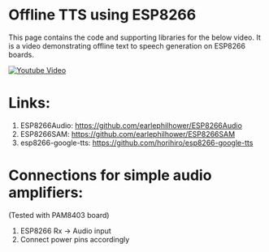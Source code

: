 # Offline TTS using ESP8266
This page contains the code and supporting libraries for the below video. 
It is a video demonstrating offline text to speech generation on ESP8266 boards.

[![Youtube Video](https://img.youtube.com/vi/2rowkqnsQHU/0.jpg)](https://www.youtube.com/watch?v=2rowkqnsQHU)


# Links:

1. ESP8266Audio: https://github.com/earlephilhower/ESP8266Audio
2. ESP8266SAM: https://github.com/earlephilhower/ESP8266SAM
3. esp8266-google-tts: https://github.com/horihiro/esp8266-google-tts  

# Connections for simple audio amplifiers:  
(Tested with PAM8403 board)
1. ESP8266 Rx -> Audio input
2. Connect power pins accordingly

